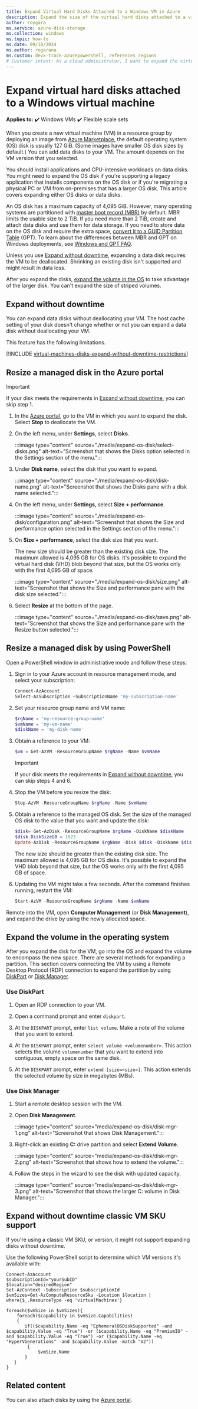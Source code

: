 ```yaml
---
title: Expand Virtual Hard Disks Attached to a Windows VM in Azure
description: Expand the size of the virtual hard disks attached to a virtual machine by using Azure PowerShell in the Resource Manager deployment model.
author: roygara
ms.service: azure-disk-storage
ms.collection: windows
ms.topic: how-to
ms.date: 09/10/2024
ms.author: rogarana
ms.custom: devx-track-azurepowershell, references_regions
# Customer intent: As a cloud administrator, I want to expand the virtual hard disks attached to a Windows VM using PowerShell, so that I can increase storage capacity for applications and data without significant downtime.
---
```

# Expand virtual hard disks attached to a Windows virtual machine

**Applies to:** :heavy_check_mark: Windows VMs :heavy_check_mark: Flexible scale sets 

When you create a new virtual machine (VM) in a resource group by deploying an image from [Azure Marketplace](https://azure.microsoft.com/marketplace/), the default operating system (OS) disk is usually 127 GiB. (Some images have smaller OS disk sizes by default.) You can add data disks to your VM. The amount depends on the VM version that you selected.

You should install applications and CPU-intensive workloads on data disks. You might need to expand the OS disk if you're supporting a legacy application that installs components on the OS disk or if you're migrating a physical PC or VM from on-premises that has a larger OS disk. This article covers expanding either OS disks or data disks.

An OS disk has a maximum capacity of 4,095 GiB. However, many operating systems are partitioned with [master boot record (MBR)](https://wikipedia.org/wiki/Master_boot_record) by default. MBR limits the usable size to 2 TiB. If you need more than 2 TiB, create and attach data disks and use them for data storage. If you need to store data on the OS disk and require the extra space, [convert it to a GUID Partition Table](/windows-server/storage/disk-management/change-an-mbr-disk-into-a-gpt-disk) (GPT). To learn about the differences between MBR and GPT on Windows deployments, see [Windows and GPT FAQ](/windows-hardware/manufacture/desktop/windows-and-gpt-faq).

Unless you use [Expand without downtime](#expand-without-downtime), expanding a data disk requires the VM to be deallocated. Shrinking an existing disk isn't supported and might result in data loss.

After you expand the disks, [expand the volume in the OS](#expand-the-volume-in-the-operating-system) to take advantage of the larger disk. You can't expand the size of striped volumes.

## Expand without downtime

You can expand data disks without deallocating your VM. The host cache setting of your disk doesn't change whether or not you can expand a data disk without deallocating your VM.

This feature has the following limitations.

[!INCLUDE [virtual-machines-disks-expand-without-downtime-restrictions](../includes/virtual-machines-disks-expand-without-downtime-restrictions.md)]

## Resize a managed disk in the Azure portal

> [!IMPORTANT]
> If your disk meets the requirements in [Expand without downtime](#expand-without-downtime), you can skip step 1.

1. In the [Azure portal](https://portal.azure.com/), go to the VM in which you want to expand the disk. Select **Stop** to deallocate the VM.
1. On the left menu, under **Settings**, select **Disks**.

    :::image type="content" source="./media/expand-os-disk/select-disks.png" alt-text="Screenshot that shows the Disks option selected in the Settings section of the menu.":::

1. Under **Disk name**, select the disk that you want to expand.

    :::image type="content" source="./media/expand-os-disk/disk-name.png" alt-text="Screenshot that shows the Disks pane with a disk name selected.":::

1. On the left menu, under **Settings**, select **Size + performance**.

    :::image type="content" source="./media/expand-os-disk/configuration.png" alt-text="Screenshot that shows the Size and performance option selected in the Settings section of the menu.":::

1. On **Size + performance**, select the disk size that you want.

   The new size should be greater than the existing disk size. The maximum allowed is 4,095 GB for OS disks. It's possible to expand the virtual hard disk (VHD) blob beyond that size, but the OS works only with the first 4,095 GB of space.

    :::image type="content" source="./media/expand-os-disk/size.png" alt-text="Screenshot that shows the Size and performance pane with the disk size selected.":::

1. Select **Resize** at the bottom of the page.

    :::image type="content" source="./media/expand-os-disk/save.png" alt-text="Screenshot that shows the Size and performance pane with the Resize button selected.":::

## Resize a managed disk by using PowerShell

Open a PowerShell window in administrative mode and follow these steps:

1. Sign in to your Azure account in resource management mode, and select your subscription:

    ```powershell
    Connect-AzAccount
    Select-AzSubscription –SubscriptionName 'my-subscription-name'
    ```

1. Set your resource group name and VM name:

    ```powershell
    $rgName = 'my-resource-group-name'
    $vmName = 'my-vm-name'
    $diskName = 'my-disk-name'
    ```

1. Obtain a reference to your VM:

    ```powershell
    $vm = Get-AzVM -ResourceGroupName $rgName -Name $vmName
    ```

    > [!IMPORTANT]
    > If your disk meets the requirements in [Expand without downtime](#expand-without-downtime), you can skip steps 4 and 6.

1. Stop the VM before you resize the disk:

    ```powershell
    Stop-AzVM -ResourceGroupName $rgName -Name $vmName
    ```

1. Obtain a reference to the managed OS disk. Set the size of the managed OS disk to the value that you want and update the disk:

    ```powershell
    $disk= Get-AzDisk -ResourceGroupName $rgName -DiskName $diskName
    $disk.DiskSizeGB = 1023
    Update-AzDisk -ResourceGroupName $rgName -Disk $disk -DiskName $disk.Name
    ```

   The new size should be greater than the existing disk size. The maximum allowed is 4,095 GB for OS disks. It's possible to expand the VHD blob beyond that size, but the OS works only with the first 4,095 GB of space.

1. Updating the VM might take a few seconds. After the command finishes running, restart the VM:

    ```powershell
    Start-AzVM -ResourceGroupName $rgName -Name $vmName
    ```

Remote into the VM, open **Computer Management** (or **Disk Management**), and expand the drive by using the newly allocated space.

## Expand the volume in the operating system

After you expand the disk for the VM, go into the OS and expand the volume to encompass the new space. There are several methods for expanding a partition. This section covers connecting the VM by using a Remote Desktop Protocol (RDP) connection to expand the partition by using [DiskPart](#use-diskpart) or [Disk Manager](#use-disk-manager).

### Use DiskPart

1. Open an RDP connection to your VM.

1. Open a command prompt and enter `diskpart`.

1. At the `DISKPART` prompt, enter `list volume`. Make a note of the volume that you want to extend.

1. At the `DISKPART` prompt, enter `select volume <volumenumber>`. This action selects the volume `volumenumber` that you want to extend into contiguous, empty space on the same disk.

1. At the `DISKPART` prompt, enter `extend [size=<size>]`. This action extends the selected volume by size in megabytes (MBs).

### Use Disk Manager

1. Start a remote desktop session with the VM.
1. Open **Disk Management**.

    :::image type="content" source="media/expand-os-disk/disk-mgr-1.png" alt-text="Screenshot that shows Disk Management.":::

1. Right-click an existing **C:** drive partition and select **Extend Volume**.

    :::image type="content" source="media/expand-os-disk/disk-mgr-2.png" alt-text="Screenshot that shows how to extend the volume.":::

1. Follow the steps in the wizard to see the disk with updated capacity.

    :::image type="content" source="media/expand-os-disk/disk-mgr-3.png" alt-text="Screenshot that shows the larger C: volume in Disk Manager.":::

## Expand without downtime classic VM SKU support


If you're using a classic VM SKU, or version, it might not support expanding disks without downtime.

Use the following PowerShell script to determine which VM versions it's available with:

```azurepowershell
Connect-AzAccount
$subscriptionId="yourSubID"
$location="desiredRegion"
Set-AzContext -Subscription $subscriptionId
$vmSizes=Get-AzComputeResourceSku -Location $location | where{$_.ResourceType -eq 'virtualMachines'}

foreach($vmSize in $vmSizes){
    foreach($capability in $vmSize.Capabilities)
    {
       if(($capability.Name -eq "EphemeralOSDiskSupported" -and $capability.Value -eq "True") -or ($capability.Name -eq "PremiumIO" -and $capability.Value -eq "True") -or ($capability.Name -eq "HyperVGenerations" -and $capability.Value -match "V2"))
        {
            $vmSize.Name
       }
   }
}
```

## Related content

You can also attach disks by using the [Azure portal](attach-managed-disk-portal.yml).
